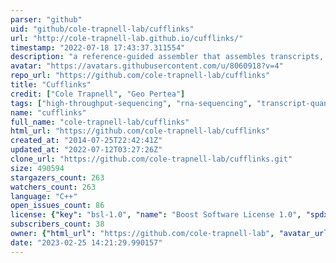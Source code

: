 ```yaml
---
parser: "github"
uid: "github/cole-trapnell-lab/cufflinks"
url: "http://cole-trapnell-lab.github.io/cufflinks/"
timestamp: "2022-07-18 17:43:37.311554"
description: "a reference-guided assembler that assembles transcripts, estimates their abundances, and tests for differential expression and regulation in RNA-Seq samples."
avatar: "https://avatars.githubusercontent.com/u/8060918?v=4"
repo_url: "https://github.com/cole-trapnell-lab/cufflinks"
title: "Cufflinks"
credit: ["Cole Trapnell", "Geo Pertea"]
tags: ["high-throughput-sequencing", "rna-sequencing", "transcript-quantification"]
name: "cufflinks"
full_name: "cole-trapnell-lab/cufflinks"
html_url: "https://github.com/cole-trapnell-lab/cufflinks"
created_at: "2014-07-25T22:42:41Z"
updated_at: "2022-07-12T03:27:26Z"
clone_url: "https://github.com/cole-trapnell-lab/cufflinks.git"
size: 490594
stargazers_count: 263
watchers_count: 263
language: "C++"
open_issues_count: 86
license: {"key": "bsl-1.0", "name": "Boost Software License 1.0", "spdx_id": "BSL-1.0", "url": "https://api.github.com/licenses/bsl-1.0", "node_id": "MDc6TGljZW5zZTI4"}
subscribers_count: 38
owner: {"html_url": "https://github.com/cole-trapnell-lab", "avatar_url": "https://avatars.githubusercontent.com/u/8060918?v=4", "login": "cole-trapnell-lab", "type": "Organization"}
date: "2023-02-25 14:21:29.990157"
---
```

